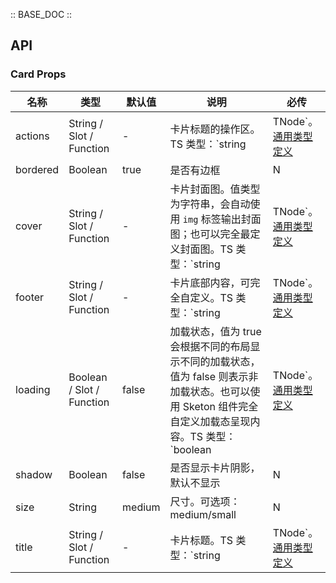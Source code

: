 :: BASE_DOC ::

## API

### Card Props

名称 | 类型 | 默认值 | 说明 | 必传
-- | -- | -- | -- | --
actions | String / Slot / Function | - | 卡片标题的操作区。TS 类型：`string | TNode`。[通用类型定义](https://github.com/Tencent/tdesign-vue/blob/develop/src/common.ts) | N
bordered | Boolean | true | 是否有边框 | N
cover | String / Slot / Function | - | 卡片封面图。值类型为字符串，会自动使用 `img` 标签输出封面图；也可以完全最定义封面图。TS 类型：`string | TNode`。[通用类型定义](https://github.com/Tencent/tdesign-vue/blob/develop/src/common.ts) | N
footer | String / Slot / Function | - | 卡片底部内容，可完全自定义。TS 类型：`string | TNode`。[通用类型定义](https://github.com/Tencent/tdesign-vue/blob/develop/src/common.ts) | N
loading | Boolean / Slot / Function | false | 加载状态，值为 true 会根据不同的布局显示不同的加载状态，值为 false 则表示非加载状态。也可以使用 Sketon 组件完全自定义加载态呈现内容。TS 类型：`boolean | TNode`。[通用类型定义](https://github.com/Tencent/tdesign-vue/blob/develop/src/common.ts) | N
shadow | Boolean | false | 是否显示卡片阴影，默认不显示 | N
size | String | medium | 尺寸。可选项：medium/small | N
title | String / Slot / Function | - | 卡片标题。TS 类型：`string | TNode`。[通用类型定义](https://github.com/Tencent/tdesign-vue/blob/develop/src/common.ts) | N
